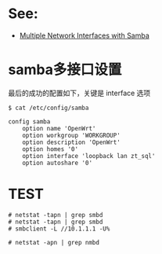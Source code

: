 # See:
- [Multiple Network Interfaces with Samba](https://www.samba.org/~tpot/articles/multiple-interfaces.html)


# samba多接口设置
最后的成功的配置如下，关键是 interface 选项
```
$ cat /etc/config/samba 

config samba
	option name 'OpenWrt'
	option workgroup 'WORKGROUP'
	option description 'OpenWrt'
	option homes '0'
	option interface 'loopback lan zt_sql'
	option autoshare '0'

```

# TEST
```
# netstat -tapn | grep smbd
# netstat -tapn | grep smbd
# smbclient -L //10.1.1.1 -U%

# netstat -apn | grep nmbd

```
